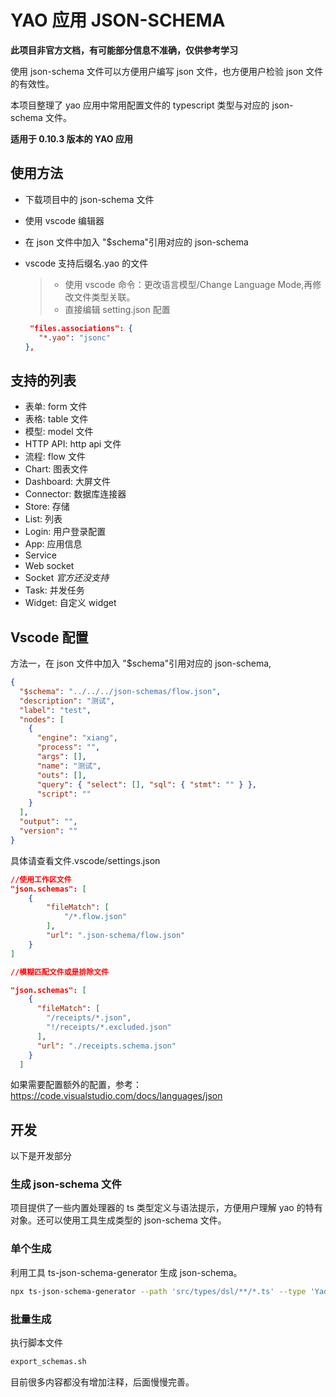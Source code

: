 # YAO 应用 JSON-SCHEMA

**此项目非官方文档，有可能部分信息不准确，仅供参考学习**

使用 json-schema 文件可以方便用户编写 json 文件，也方便用户检验 json 文件的有效性。

本项目整理了 yao 应用中常用配置文件的 typescript 类型与对应的 json-schema 文件。

**适用于 0.10.3 版本的 YAO 应用**

## 使用方法

- 下载项目中的 json-schema 文件
- 使用 vscode 编辑器
- 在 json 文件中加入 "$schema"引用对应的 json-schema

- vscode 支持后缀名.yao 的文件

  > - 使用 vscode 命令：更改语言模型/Change Language Mode,再修改文件类型关联。
  > - 直接编辑 setting.json 配置

  ```json
   "files.associations": {
     "*.yao": "jsonc"
  },
  ```

## 支持的列表

- 表单: form 文件
- 表格: table 文件
- 模型: model 文件
- HTTP API: http api 文件
- 流程: flow 文件
- Chart: 图表文件
- Dashboard: 大屏文件
- Connector: 数据库连接器
- Store: 存储
- List: 列表
- Login: 用户登录配置
- App: 应用信息
- Service
- Web socket
- Socket _官方还没支持_
- Task: 并发任务
- Widget: 自定义 widget

## Vscode 配置

方法一，在 json 文件中加入 "$schema"引用对应的 json-schema,

```json
{
  "$schema": "../../../json-schemas/flow.json",
  "description": "测试",
  "label": "test",
  "nodes": [
    {
      "engine": "xiang",
      "process": "",
      "args": [],
      "name": "测试",
      "outs": [],
      "query": { "select": [], "sql": { "stmt": "" } },
      "script": ""
    }
  ],
  "output": "",
  "version": ""
}
```

具体请查看文件.vscode/settings.json

```json
//使用工作区文件
"json.schemas": [
    {
        "fileMatch": [
            "/*.flow.json"
        ],
        "url": ".json-schema/flow.json"
    }
]
```

```json
//模糊匹配文件或是排除文件

"json.schemas": [
    {
      "fileMatch": [
        "/receipts/*.json",
        "!/receipts/*.excluded.json"
      ],
      "url": "./receipts.schema.json"
    }
  ]
```

如果需要配置额外的配置，参考：https://code.visualstudio.com/docs/languages/json

## 开发

以下是开发部分

### 生成 json-schema 文件

项目提供了一些内置处理器的 ts 类型定义与语法提示，方便用户理解 yao 的特有对象。还可以使用工具生成类型的 json-schema 文件。

### 单个生成

利用工具 ts-json-schema-generator 生成 json-schema。

```sh
npx ts-json-schema-generator --path 'src/types/dsl/**/*.ts' --type 'YaoForm.FormDSL' >./json-schemas/yao-form1.json
```

### 批量生成

执行脚本文件

```sh
export_schemas.sh
```

目前很多内容都没有增加注释，后面慢慢完善。
